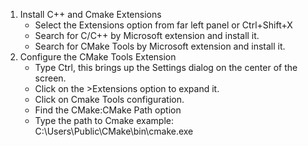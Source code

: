 1. Install C++ and Cmake Extensions
   - Select the Extensions option from far left panel or Ctrl+Shift+X
   - Search for C/C++ by Microsoft extension and install it.
   - Search for CMake Tools by Microsoft extension and install it.
2. Configure the CMake Tools Extension
   - Type Ctrl, this brings up the Settings dialog on the center of the screen.
   - Click on the >Extensions option to expand it.
   - Click on Cmake Tools configuration.
   - Find the CMake:CMake Path option
   - Type the path to Cmake example: C:\Users\Public\CMake\bin\cmake.exe
